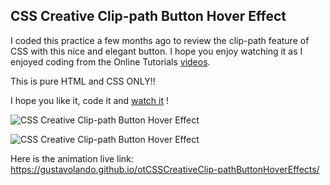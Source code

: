 ## CSS Creative Clip-path Button Hover Effect

I coded this practice a few months ago to review the clip-path feature of CSS with this nice and elegant button.
I hope you enjoy watching it as I enjoyed coding from the Online Tutorials [videos](https://www.youtube.com/watch?v=bdPXAl2mRTA).

This is pure HTML and CSS ONLY!!

I hope you like it, code it and [watch it](https://gustavolando.github.io/otCSSCreativeClip-pathButtonHoverEffects/) !

![CSS Creative Clip-path Button Hover Effect](https://gustavolando.github.io/otCSSCreativeClip-pathButtonHoverEffects/CSS%20Creative%20Clip-path%20Button%20Hover%20Effect%201.png)

![CSS Creative Clip-path Button Hover Effect](https://gustavolando.github.io/otCSSCreativeClip-pathButtonHoverEffects/CSS%20Creative%20Clip-path%20Button%20Hover%20Effect%202.png)

Here is the animation live link:  https://gustavolando.github.io/otCSSCreativeClip-pathButtonHoverEffects/
